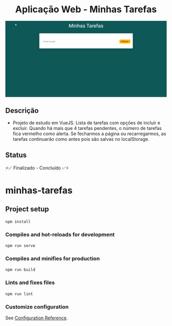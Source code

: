 <h1 align="center">Aplicação Web - Minhas Tarefas</h1>

<img align="center" alt="appTarefas.gif" src="./src/assets/appTarefas.gif"/>

## Descrição
- Projeto de estudo em VueJS.
Lista de tarefas com opções de incluir e excluir. Quando há mais que 4 tarefas pendentes, o número de tarefas fica vermelho como alerta. Se fecharmos a página ou recarregarmos, as tarefas continuarão como antes pois são salvas no localStorage.  

## Status

⚡✅  Finalizado - Concluído  ✅⚡


# minhas-tarefas

## Project setup
```
npm install
```

### Compiles and hot-reloads for development
```
npm run serve
```

### Compiles and minifies for production
```
npm run build
```

### Lints and fixes files
```
npm run lint
```

### Customize configuration
See [Configuration Reference](https://cli.vuejs.org/config/).
